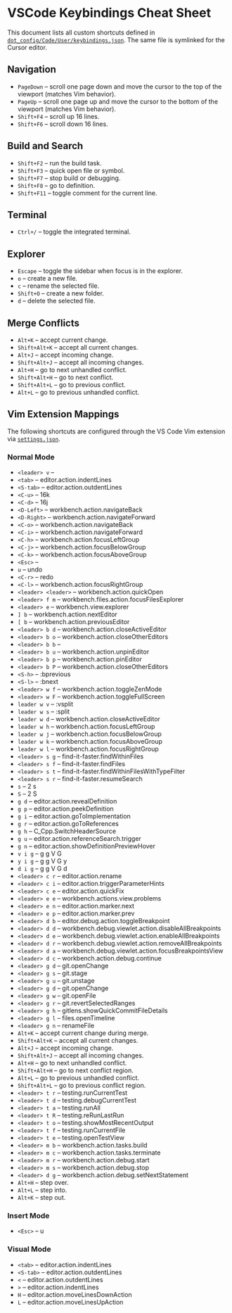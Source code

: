 # VSCode Keybindings Cheat Sheet

This document lists all custom shortcuts defined in [`dot_config/Code/User/keybindings.json`](../dot_config/Code/User/keybindings.json). The same file is symlinked for the Cursor editor.

## Navigation
- `PageDown` – scroll one page down and move the cursor to the top of the viewport (matches Vim behavior).
- `PageUp` – scroll one page up and move the cursor to the bottom of the viewport (matches Vim behavior).
- `Shift+F4` – scroll up 16 lines.
- `Shift+F6` – scroll down 16 lines.

## Build and Search
- `Shift+F2` – run the build task.
- `Shift+F3` – quick open file or symbol.
- `Shift+F7` – stop build or debugging.
- `Shift+F8` – go to definition.
- `Shift+F11` – toggle comment for the current line.

## Terminal
- `Ctrl+/` – toggle the integrated terminal.

## Explorer
- `Escape` – toggle the sidebar when focus is in the explorer.
- `o` – create a new file.
- `c` – rename the selected file.
- `Shift+O` – create a new folder.
- `d` – delete the selected file.

## Merge Conflicts
- `Alt+K` – accept current change.
- `Shift+Alt+K` – accept all current changes.
- `Alt+J` – accept incoming change.
- `Shift+Alt+J` – accept all incoming changes.
- `Alt+H` – go to next unhandled conflict.
- `Shift+Alt+H` – go to next conflict.
- `Shift+Alt+L` – go to previous conflict.
- `Alt+L` – go to previous unhandled conflict.


## Vim Extension Mappings

The following shortcuts are configured through the VS Code Vim extension via [`settings.json`](../dot_config/Code/User/settings.json).

### Normal Mode
- `<leader> v` – <C-v>
- `<tab>` – editor.action.indentLines
- `<S-tab>` – editor.action.outdentLines
- `<C-u>` – 16k
- `<C-d>` – 16j
- `<D-Left>` – workbench.action.navigateBack
- `<D-Right>` – workbench.action.navigateForward
- `<C-o>` – workbench.action.navigateBack
- `<C-i>` – workbench.action.navigateForward
- `<C-h>` – workbench.action.focusLeftGroup
- `<C-j>` – workbench.action.focusBelowGroup
- `<C-k>` – workbench.action.focusAboveGroup
- `<Esc>` – <Esc>
- `u` – undo
- `<C-r>` – redo
- `<C-l>` – workbench.action.focusRightGroup
- `<leader> <leader>` – workbench.action.quickOpen
- `<leader> f m` – workbench.files.action.focusFilesExplorer
- `<leader> e` – workbench.view.explorer
- `] b` – workbench.action.nextEditor
- `[ b` – workbench.action.previousEditor
- `<leader> b d` – workbench.action.closeActiveEditor
- `<leader> b o` – workbench.action.closeOtherEditors
- `<leader> b b` – <C-6>
- `<leader> b u` – workbench.action.unpinEditor
- `<leader> b p` – workbench.action.pinEditor
- `<leader> b P` – workbench.action.closeOtherEditors
- `<S-h>` – :bprevious
- `<S-l>` – :bnext
- `<leader> w f` – workbench.action.toggleZenMode
- `<leader> w F` – workbench.action.toggleFullScreen
- `leader w v` – :vsplit
- `leader w s` – :split
- `leader w d` – workbench.action.closeActiveEditor
- `leader w h` – workbench.action.focusLeftGroup
- `leader w j` – workbench.action.focusBelowGroup
- `leader w k` – workbench.action.focusAboveGroup
- `leader w l` – workbench.action.focusRightGroup
- `<leader> s g` – find-it-faster.findWithinFiles
- `<leader> s f` – find-it-faster.findFiles
- `<leader> s t` – find-it-faster.findWithinFilesWithTypeFilter
- `<leader> s r` – find-it-faster.resumeSearch
- `s` – <leader> <leader> 2 s
- `S` – <leader> <leader> 2 S
- `g d` – editor.action.revealDefinition
- `g p` – editor.action.peekDefinition
- `g i` – editor.action.goToImplementation
- `g r` – editor.action.goToReferences
- `g h` – C_Cpp.SwitchHeaderSource
- `g u` – editor.action.referenceSearch.trigger
- `g n` – editor.action.showDefinitionPreviewHover
- `v i g` – g g V G
- `y i g` – g g V G y
- `d i g` – g g V G d
- `<leader> c r` – editor.action.rename
- `<leader> c i` – editor.action.triggerParameterHints
- `<leader> c e` – editor.action.quickFix
- `<leader> e e` – workbench.actions.view.problems
- `<leader> e n` – editor.action.marker.next
- `<leader> e p` – editor.action.marker.prev
- `<leader> d b` – editor.debug.action.toggleBreakpoint
- `<leader> d d` – workbench.debug.viewlet.action.disableAllBreakpoints
- `<leader> d e` – workbench.debug.viewlet.action.enableAllBreakpoints
- `<leader> d r` – workbench.debug.viewlet.action.removeAllBreakpoints
- `<leader> d a` – workbench.debug.viewlet.action.focusBreakpointsView
- `<leader> d c` – workbench.action.debug.continue
- `<leader> g d` – git.openChange
- `<leader> g s` – git.stage
- `<leader> g u` – git.unstage
- `<leader> g d` – git.openChange
- `<leader> g w` – git.openFile
- `<leader> g r` – git.revertSelectedRanges
- `<leader> g h` – gitlens.showQuickCommitFileDetails
- `<leader> g l` – files.openTimeline
- `<leader> g n` – renameFile
- `Alt+K` – accept current change during merge.
- `Shift+Alt+K` – accept all current changes.
- `Alt+J` – accept incoming change.
- `Shift+Alt+J` – accept all incoming changes.
- `Alt+H` – go to next unhandled conflict.
- `Shift+Alt+H` – go to next conflict region.
- `Alt+L` – go to previous unhandled conflict.
- `Shift+Alt+L` – go to previous conflict region.
- `<leader> t r` – testing.runCurrentTest
- `<leader> t d` – testing.debugCurrentTest
- `<leader> t a` – testing.runAll
- `<leader> t R` – testing.reRunLastRun
- `<leader> t o` – testing.showMostRecentOutput
- `<leader> t f` – testing.runCurrentFile
- `<leader> t e` – testing.openTestView
- `<leader> m b` – workbench.action.tasks.build
- `<leader> m c` – workbench.action.tasks.terminate
- `<leader> m r` – workbench.action.debug.start
- `<leader> m s` – workbench.action.debug.stop
- `<leader> d g` – workbench.action.debug.setNextStatement
- `Alt+H` – step over.
- `Alt+L` – step into.
- `Alt+K` – step out.
### Insert Mode

- `<Esc>` – <Esc> <C-g>u

### Visual Mode
- `<tab>` – editor.action.indentLines
- `<S-tab>` – editor.action.outdentLines
- `<` – editor.action.outdentLines
- `>` – editor.action.indentLines
- `H` – editor.action.moveLinesDownAction
- `L` – editor.action.moveLinesUpAction
